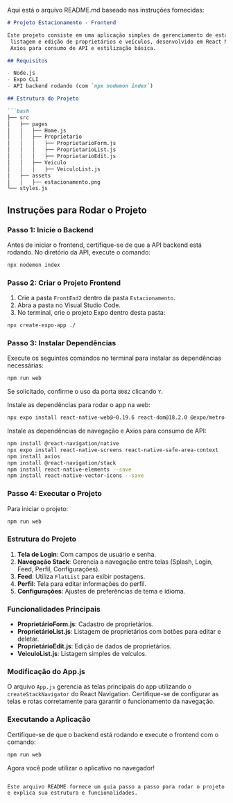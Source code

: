 Aqui está o arquivo README.md baseado nas instruções fornecidas:

```markdown
# Projeto Estacionamento - Frontend

Este projeto consiste em uma aplicação simples de gerenciamento de estacionamento com cadastro,
 listagem e edição de proprietários e veículos, desenvolvido em React Native com navegação Stack,
 Axios para consumo de API e estilização básica.

## Requisitos

- Node.js
- Expo CLI
- API backend rodando (com `npx nodemon index`)

## Estrutura do Projeto

```bash
├── src
│   ├── pages
│   │   ├── Home.js
│   │   ├── Proprietario
│   │   │   ├── ProprietarioForm.js
│   │   │   ├── ProprietarioList.js
│   │   │   ├── ProprietarioEdit.js
│   │   ├── Veiculo
│   │   │   ├── VeiculoList.js
│   ├── assets
│   │   ├── estacionamento.png
└── styles.js
```

## Instruções para Rodar o Projeto

### Passo 1: Inicie o Backend

Antes de iniciar o frontend, certifique-se de que a API backend está rodando. No diretório da API, execute o comando:

```bash
npx nodemon index
```

### Passo 2: Criar o Projeto Frontend

1. Crie a pasta `FrontEnd2` dentro da pasta `Estacionamento`.
2. Abra a pasta no Visual Studio Code.
3. No terminal, crie o projeto Expo dentro desta pasta:

```bash
npx create-expo-app ./
```

### Passo 3: Instalar Dependências

Execute os seguintes comandos no terminal para instalar as dependências necessárias:

```bash
npm run web
```

Se solicitado, confirme o uso da porta `8082` clicando `Y`.

Instale as dependências para rodar o app na web:

```bash
npx expo install react-native-web@~0.19.6 react-dom@18.2.0 @expo/metro-runtime@~3.1.3
```

Instale as dependências de navegação e Axios para consumo de API:

```bash
npm install @react-navigation/native
npx expo install react-native-screens react-native-safe-area-context
npm install axios
npm install @react-navigation/stack
npm install react-native-elements --save
npm install react-native-vector-icons --save
```

### Passo 4: Executar o Projeto

Para iniciar o projeto:

```bash
npm run web
```

### Estrutura do Projeto

1. **Tela de Login**: Com campos de usuário e senha.
2. **Navegação Stack**: Gerencia a navegação entre telas (Splash, Login, Feed, Perfil, Configurações).
3. **Feed**: Utiliza `FlatList` para exibir postagens.
4. **Perfil**: Tela para editar informações do perfil.
5. **Configurações**: Ajustes de preferências de tema e idioma.

### Funcionalidades Principais

- **ProprietárioForm.js**: Cadastro de proprietários.
- **ProprietárioList.js**: Listagem de proprietários com botões para editar e deletar.
- **ProprietárioEdit.js**: Edição de dados de proprietários.
- **VeiculoList.js**: Listagem simples de veículos.

### Modificação do App.js

O arquivo `App.js` gerencia as telas principais do app utilizando o `createStackNavigator` do React Navigation.
Certifique-se de configurar as telas e rotas corretamente para garantir o funcionamento da navegação.

### Executando a Aplicação

Certifique-se de que o backend está rodando e execute o frontend com o comando:

```bash
npm run web
```

Agora você pode utilizar o aplicativo no navegador!

```

Este arquivo README fornece um guia passo a passo para rodar o projeto e explica sua estrutura e funcionalidades.
